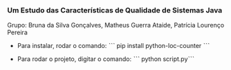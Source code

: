 ### Um Estudo das Características de Qualidade de Sistemas Java

Grupo: Bruna da Silva Gonçalves, Matheus Guerra Ataide, Patrícia Lourenço Pereira

- Para instalar, rodar o comando: ˋˋˋ pip install python-loc-counter ˋˋˋ

- Para rodar o projeto, digitar o comando: ˋˋˋ python script.pyˋˋˋ

